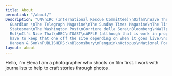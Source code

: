 ```yaml
---
title: About
permalink: "/about/"
Description: "UN\nIRC (International Rescue Committee)\nOxfam\nSave The Children\nWaterAid\nThe
  Guardian \nThe Telegraph Magazine\nThe Sunday Times Magazine\nThe Times\nThe New
  Statesman\nThe Washington Post\nCorriere della Sera\nBloomberg\nWallpaper*\nMonocle\nRakesprogress\nNoble
  Rot\nIt's Nice That\nBBC\nTOAST\nAPPLE (although that is work in progress so may
  have to keep that one off the site depending on when it goes live)\nUnilever\nCarl
  Hansen & Son\nPUBLISHERS:\nBloomsbury\nPenguin\nOctopus\nNational Portrait Gallery"
layout: about
---
```


Hello, i'm Elena I am a photographer who shoots on film first. I work with journalists to help to craft stories through photos. 